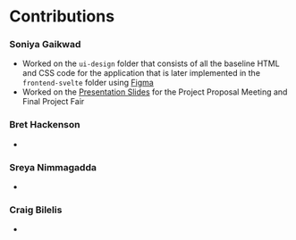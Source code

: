 # Contributions

### Soniya Gaikwad
- Worked on the `ui-design` folder that consists of all the baseline HTML and CSS code for the application that is later implemented in the `frontend-svelte` folder using [Figma](https://www.figma.com/design/g7HDzd1IFFMkCYCwEtCxLy/Mus(ai)c-UI---COMPSCI520?node-id=6-2&node-type=canvas)
- Worked on the [Presentation Slides](https://docs.google.com/presentation/d/1FeDPJGiS6mcSV5RTQD97QPQPcg_DqkfDDEI-0ZKV8SM/edit?usp=sharing) for the Project Proposal Meeting and Final Project Fair

### Bret Hackenson
- 

### Sreya Nimmagadda
- 

### Craig Bilelis
- 